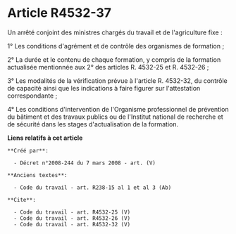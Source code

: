 # Article R4532-37

Un arrêté conjoint des ministres chargés du travail et de l'agriculture fixe : 

1° Les conditions d'agrément et de contrôle des organismes de formation ; 

2° La durée et le contenu de chaque formation, y compris de la formation actualisée mentionnée aux 2° des articles R. 4532-25
et R. 4532-26 ; 

3° Les modalités de la vérification prévue à l'article R. 4532-32, du contrôle de capacité ainsi que les indications à faire
figurer sur l'attestation correspondante ; 

4° Les conditions d'intervention de l'Organisme professionnel de prévention du bâtiment et des travaux publics ou de
l'Institut national de recherche et de sécurité dans les stages d'actualisation de la formation.

**Liens relatifs à cet article**

	**Créé par**:

	  - Décret n°2008-244 du 7 mars 2008 - art. (V)

	**Anciens textes**:

	  - Code du travail - art. R238-15 al 1 et al 3 (Ab)

	**Cite**:

	  - Code du travail - art. R4532-25 (V)
	  - Code du travail - art. R4532-26 (V)
	  - Code du travail - art. R4532-32 (V)
